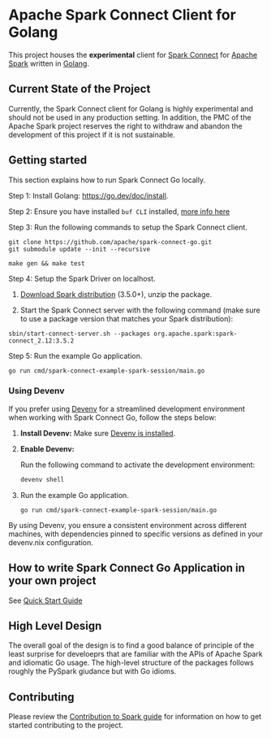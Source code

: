 # Apache Spark Connect Client for Golang

This project houses the **experimental** client for [Spark
Connect](https://spark.apache.org/docs/latest/spark-connect-overview.html) for
[Apache Spark](https://spark.apache.org/) written in [Golang](https://go.dev/).

## Current State of the Project

Currently, the Spark Connect client for Golang is highly experimental and should
not be used in any production setting. In addition, the PMC of the Apache Spark
project reserves the right to withdraw and abandon the development of this project
if it is not sustainable.

## Getting started

This section explains how to run Spark Connect Go locally.

Step 1: Install Golang: https://go.dev/doc/install.

Step 2: Ensure you have installed `buf CLI` installed, [more info here](https://buf.build/docs/installation/)

Step 3: Run the following commands to setup the Spark Connect client.

```
git clone https://github.com/apache/spark-connect-go.git
git submodule update --init --recursive

make gen && make test
```

Step 4: Setup the Spark Driver on localhost.

1. [Download Spark distribution](https://spark.apache.org/downloads.html) (3.5.0+), unzip the package.

2. Start the Spark Connect server with the following command (make sure to use a package version that matches your Spark distribution):

```
sbin/start-connect-server.sh --packages org.apache.spark:spark-connect_2.12:3.5.2
```

Step 5: Run the example Go application.

```
go run cmd/spark-connect-example-spark-session/main.go
```

### Using Devenv

If you prefer using [Devenv](https://devenv.sh) for a streamlined development environment
when working with Spark Connect Go,
follow the steps below:

1. **Install Devenv:** Make sure [Devenv is installed](https://devenv.sh/getting-started/#installation).

2. **Enable Devenv:**

   Run the following command to activate the development environment:

   ```bash
   devenv shell
   ```

3. Run the example Go application.

    ```
    go run cmd/spark-connect-example-spark-session/main.go
    ```

By using Devenv, you ensure a consistent environment across different machines,
with dependencies pinned to specific versions as defined in
your devenv.nix configuration.
## How to write Spark Connect Go Application in your own project

See [Quick Start Guide](quick-start.md)

## High Level Design

The overall goal of the design is to find a good balance of principle of the least surprise for
develoeprs that are familiar with the APIs of Apache Spark and idiomatic Go usage. The high-level
structure of the packages follows roughly the PySpark giudance but with Go idioms.

## Contributing

Please review the [Contribution to Spark guide](https://spark.apache.org/contributing.html)
for information on how to get started contributing to the project.
